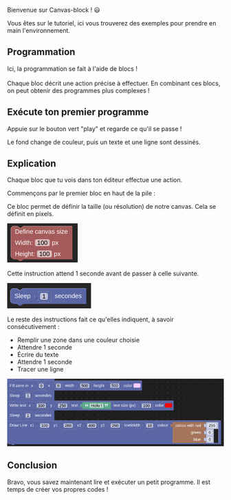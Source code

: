 Bienvenue sur Canvas-block ! 😃

Vous êtes sur le tutoriel, ici vous trouverez des exemples pour prendre en main l'environnement.

## Programmation

Ici, la programmation se fait à l'aide de blocs !<br><br>
Chaque bloc décrit une action précise à effectuer. En combinant ces blocs, on peut obtenir des programmes plus complexes !

## Exécute ton premier programme

Appuie sur le bouton vert "play" et regarde ce qu'il se passe !

Le fond change de couleur, puis un texte et une ligne sont dessinés.

## Explication

Chaque bloc que tu vois dans ton éditeur effectue une action.

Commençons par le premier bloc en haut de la pile :

Ce bloc permet de définir la taille (ou résolution) de notre canvas. Cela se définit en pixels.

![canvas_size block img](src/assets/blocks/canvas_size.png)

Cette instruction attend 1 seconde avant de passer à celle suivante.

![sleep block img](src/assets/blocks/sleep.png)

Le reste des instructions fait ce qu'elles indiquent, à savoir consécutivement :

- Remplir une zone dans une couleur choisie
- Attendre 1 seconde
- Écrire du texte
- Attendre 1 seconde
- Tracer une ligne

![tuto block img](src/assets/blocks/tuto_blocks.png)

## Conclusion

Bravo, vous savez maintenant lire et exécuter un petit programme.
Il est temps de créer vos propres codes !